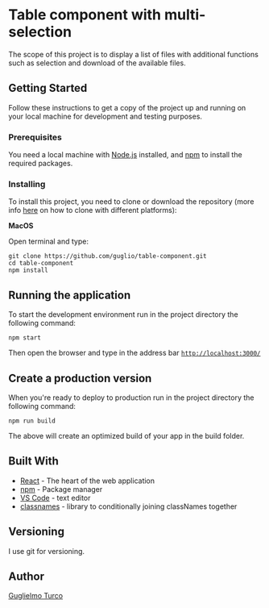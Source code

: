 # Table component with multi-selection

The scope of this project is to display a list of files with additional functions such as selection and download of the available files.

## Getting Started

Follow these instructions to get a copy of the project up and running on your local machine for development and testing purposes.

### Prerequisites

You need a local machine with [Node.js](https://nodejs.org/en/) installed, and [npm](https://www.npmjs.com/) to install the required packages.

### Installing

To install this project, you need to clone or download the repository (more info [here](https://help.github.com/articles/cloning-a-repository/) on how to clone with different platforms):

__MacOS__

Open terminal and type:
```shell
git clone https://github.com/guglio/table-component.git
cd table-component
npm install
```

## Running the application

To start the development environment run in the project directory the following command:
```shell
npm start
```

Then open the browser and type in the address bar [`http://localhost:3000/`](http://localhost:3000/)

## Create a production version

When you're ready to deploy to production run in the project directory the following command:
```shell
npm run build
```
The above will create an optimized build of your app in the build folder.


## Built With

* [React](https://reactjs.org) - The heart of the web application
* [npm](https://www.npmjs.com/) - Package manager
* [VS Code](https://code.visualstudio.com) - text editor
* [classnames](https://github.com/JedWatson/classnames) - library to conditionally joining classNames together

## Versioning

I use git for versioning.

## Author

[Guglielmo Turco](https://github.com/guglio)

